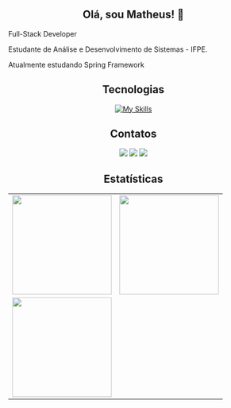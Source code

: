 <div align='center'>

<h2>Olá, sou Matheus! 👋</h2>

<div align='left'>
  <p>Full-Stack Developer</p>
<p>Estudante de Análise e Desenvolvimento de Sistemas - IFPE.</p>
<p>Atualmente estudando Spring Framework</p>
</div>

<h2>Tecnologias</h2>

[![My Skills](https://skillicons.dev/icons?i=js,html,css,spring,java,python,eclipse,mysql,pr,vscode&theme=dark)](https://skillicons.dev)
  
  <h2> Contatos </h2>
  <div> 
    <a href="https://www.instagram.com/matheus.fbarros/" target="_blank"><img src="https://img.shields.io/badge/-Instagram-%23E4405F?style=for-the-badge&logo=instagram&logoColor=white" target="_blank"></a>
    <a href = "mailto:matheusbarros9107@gmail.com"><img src="https://img.shields.io/badge/-Gmail-%23333?style=for-the-badge&logo=gmail&logoColor=white" target="_blank"></a>
    <a href="https://www.linkedin.com/in/matheus-barros-875402242/" target="_blank"><img src="https://img.shields.io/badge/-LinkedIn-%230077B5?style=for-the-badge&logo=linkedin&logoColor=white" target="_blank"></a> 
  </div>

<h2>Estatísticas</h2>

<table>
  <tr>
    <td height='200px' align='center'><img height='200px' src="https://github-readme-stats.vercel.app/api?username=matheusfmb&hide_border=true&show_icons=true&count_private=true&theme=radical"></td>
    <td height='200px' align='center'><img height='200px' src="https://github-readme-stats.vercel.app/api/top-langs/?username=matheusfmb&hide_border=true&layout=compact&theme=radical"></td>
  </tr>
  <tr>
    <td height='200px' align='center'><img height='200px' src="https://github-readme-streak-stats.herokuapp.com/?user=matheusfmb&hide_border=true&layout=compact&theme=radical"></td>
  </tr>
 </div>
